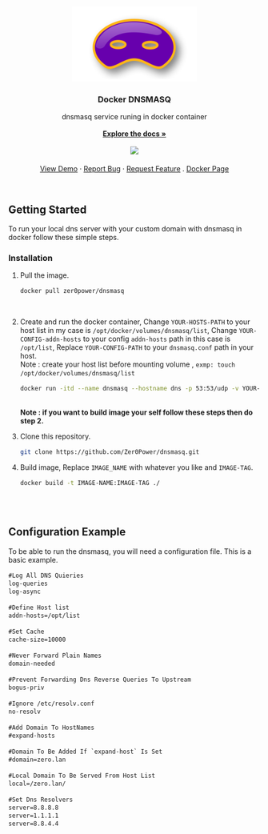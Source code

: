 <!-- PROJECT LOGO -->
<br />
<div align="center">
  <a href="https://github.com/Zer0Power/dnsmasq">
    <img src="images/dnsmasq.png" alt="Logo" width="250" height="150">
  </a>

  <h3 align="center">Docker DNSMASQ</h3>

  <p align="center">
    dnsmasq service runing in  docker container
    <br />
    <br />
    <a href="https://github.com/Zer0Power/dnsmasq"><strong>Explore the docs »</strong></a>
    <br />
    <br />
        <img src="https://img.shields.io/docker/pulls/zer0power/dnsmasq.svg?style=flat-square&logo=docker&cacheSeconds=3600" width="130"> 
    <br />
    <br />
    <a href="https://github.com/Zer0Power/dnsmasq">View Demo</a>
    ·
    <a href="https://github.com/Zer0Power/dnsmasq/issues">Report Bug</a>
    ·
    <a href="https://github.com/Zer0Power/dnsmasq/issues">Request Feature</a>
    .
    <a href="https://hub.docker.com/r/zer0power/dnsmasq">Docker Page</a>
    </p>
</div>

<br />

<!-- GETTING STARTED -->
## Getting Started

To run your local dns server with your custom domain with dnsmasq in docker follow these simple steps.


### Installation

1. Pull the image.
   ```sh
   docker pull zer0power/dnsmasq
   ```
   <br />
2. Create and run the docker container, Change `YOUR-HOSTS-PATH` to your host list in my case is `/opt/docker/volumes/dnsmasq/list`, Change `YOUR-CONFIG-addn-hosts` to your config `addn-hosts` path in this case is `/opt/list`, Replace `YOUR-CONFIG-PATH` to your `dnsmasq.conf` path in your host.<br />
Note : create your host list before mounting volume , `exmp: touch /opt/docker/volumes/dnsmasq/list`
   ```sh
   docker run -itd --name dnsmasq --hostname dns -p 53:53/udp -v YOUR-HOSTS-PATH:YOUR-CONFIG-addn-hosts -v YOUR-CONFIG-PATH:/etc/dnsmasq.conf zer0power/dnsmasq
   ```
   <br />
   <b>Note : if you want to build image your self follow these steps then do step 2.</b>
   
3. Clone this repository.
   ```sh
   git clone https://github.com/Zer0Power/dnsmasq.git
   ```
4. Build image, Replace `IMAGE_NAME` with whatever you like and `IMAGE-TAG`.
   ```sh
   docker build -t IMAGE-NAME:IMAGE-TAG ./
   ```
   <br />
   <br />
   
## Configuration Example

To be able to run the dnsmasq, you will need a configuration file. This is a basic example.

```
#Log All DNS Quieries 
log-queries
log-async

#Define Host list
addn-hosts=/opt/list

#Set Cache
cache-size=10000

#Never Forward Plain Names
domain-needed 

#Prevent Forwarding Dns Reverse Queries To Upstream
bogus-priv

#Ignore /etc/resolv.conf
no-resolv

#Add Domain To HostNames
#expand-hosts

#Domain To Be Added If `expand-host` Is Set
#domain=zero.lan

#Local Domain To Be Served From Host List 
local=/zero.lan/

#Set Dns Resolvers 
server=8.8.8.8
server=1.1.1.1
server=8.8.4.4
```


   
